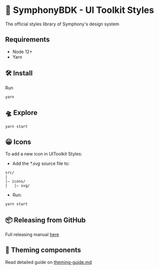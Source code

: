 # 💄 SymphonyBDK - UI Toolkit Styles

The official styles library of Symphony's design system

## Requirements

- Node 12+
- Yarn

## 🛠 Install

Run

```
yarn
```

## 🛸 Explore

```
yarn start
```

## 😀 Icons

To add a new icon in UIToolkit Styles:

- Add the <em>*.svg</em> source file to:
```
src/
|
|– icons/
|   |– svg/
```

- Run:

```
yarn start
```

## 📦 Releasing from GitHub

Full releasing manual [here](https://perzoinc.atlassian.net/wiki/spaces/DevX/pages/1303478933/UIToolkit+releasing+and+versioning) 

## 🧩 Theming components

Read detailed guide on [theming-guide.md](https://github.com/SymphonyOSF/symphony-bdk-ui-toolkit-styles/blob/master/docs/getting-started.md)